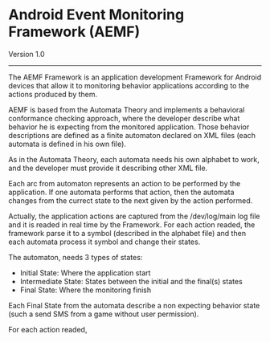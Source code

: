 Android Event Monitoring Framework (AEMF)
=========================================

Version 1.0
___________


The AEMF Framework is an application development Framework for Android devices that allow it to monitoring 
behavior applications according to the actions produced by them.

AEMF is based from the Automata Theory and implements a behavioral conformance checking approach, where 
the developer describe what behavior he is expecting
from the monitored application. Those behavior descriptions are defined as a finite automaton declared on XML files
(each automata is defined in his own file).

As in the Automata Theory, each automata needs his own alphabet to work, and the developer must provide it describing 
other XML file. 

Each arc from automaton represents an action to be performed by the application. If one automata performs that action,
then the automata changes from the currect state to the next given by the action performed.

Actually, the application actions are captured from the /dev/log/main log file and it is readed in real time by 
the Framework. For each action readed, the framework parse it to a symbol (described in the alphabet file) and then 
each automata process it symbol and change their states.

The automaton, needs 3 types of states:
 - Initial State: Where the application start
 - Intermediate State: States between the initial and the final(s) states
 - Final State: Where the monitoring finish

Each Final State from the automata describe a non expecting behavior state (such a send SMS from a game without user permission).



For each action readed, 

